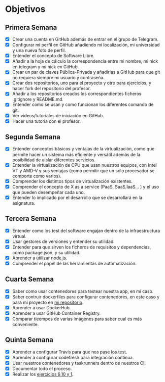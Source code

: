 # Objetivos

## Primera Semana

- [X] Crear una cuenta en GitHub además de entrar en el grupo de Telegram.
- [X] Configurar mi perfil en GitHub añadiendo mi localización, mi universidad y una nueva foto de perfil.
- [X] Entender el concepto de Software Libre.
- [X] Añadir a la hoja de cálculo la correspondencia entre mi nombre, mi nick en telegram y mi nick en GitHub.
- [X] Crear un par de claves Pública-Privada y añadirlas a GitHub para que git no requiera siempre mi usuario y contraseña.
- [X] Crear dos repositorios, uno para el proyecto y otro para ejercicios, y hacer fork del repositorio del profesor.
- [X] Añadir a los repositorios creados los correspondientes ficheros .gitignore y README.md.
- [X] Entender como se usan y como funcionan los diferentes comando de git.
- [X] Ver videos/tutoriales de iniciación en GitHub.
- [X] Hacer una tutoría con el profesor.

## Segunda Semana

- [X] Entender conceptos básicos y ventajas de la virtualización, como que permite hacer un sistema más eficiente y versátil además de la posibilidad de aislar diferentes servicios.
- [X] Entender la virtualización de CPU que usan nuestros equipos, con Intel VT y AMD-V y sus ventajas (como permitir que un solo procesador se comporte como varios).
- [X] Comprender los distintos tipos de virtualización existentes.
- [X] Comprender el concepto de X as a service (PaaS, SaaS,IaaS... ) y el uso que pueden desempeñar cada uno.
- [X] Entender lo implicado por el desarrollo que se desarrollará en la asignatura.

## Tercera Semana

- [X] Entender como los test del software engajan dentro de la infraestructura virtual.
- [X] Usar gestores de versiones y entender su utilidad.
- [X] Entender para que sirven los ficheros de requisitos y dependencias, como package.json, y su utilidad.
- [X] Aprender a utilizar node.js.
- [X] Comprender el papel de las herramientas de automatización.

## Cuarta Semana

- [X] Saber como usar contenedores para testear nuestra app, en mi caso.
- [X] Saber contruir dockerfiles para configurar contenedores, en este caso y para mi proyecto en [mi repositorio](https://github.com/XDavid1999/PacketService).
- [X] Aprender a usar DockerHub.
- [X] Aprender a usar GitHub Container Registry.
- [X] Comparar tieempos de varias imágenes para saber cual es más conveniente.

## Quinta Semana

- [X] Aprender a configurar Travis para que nos pase los test.
- [X] Aprender a configurar codefresh para integración continua.
- [X] Usar nuestros contenedores y taskrunners dentro de nuestros CI.
- [X] Documentar todo el proceso.
- [X] Realizar los [ejercicios 9,10 y 1](https://github.com/XDavid1999/Exercises/tree/master/Ejercicios).